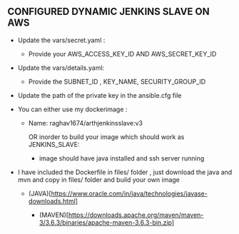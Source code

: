## CONFIGURED DYNAMIC JENKINS SLAVE ON AWS 

- Update the vars/secret.yaml :  
	
	- Provide your AWS_ACCESS_KEY_ID AND AWS_SECRET_KEY_ID

- Update the vars/details.yaml:
	
	- Provide the SUBNET_ID , KEY_NAME, SECURITY_GROUP_ID

- Update the path of the private key in the ansible.cfg file 


- You can either use my dockerimage :  
  - Name:  raghav1674/arthjenkinsslave:v3 
	
	OR 
  inorder to build your image which should work as JENKINS_SLAVE:

	- image should have java installed and ssh server running

- I have included the Dockerfile in files/ folder , just download the java and mvn and copy in files/ folder and build your own image 

	- (JAVA)[https://www.oracle.com/in/java/technologies/javase-downloads.html]

        - (MAVEN)[https://downloads.apache.org/maven/maven-3/3.6.3/binaries/apache-maven-3.6.3-bin.zip]
